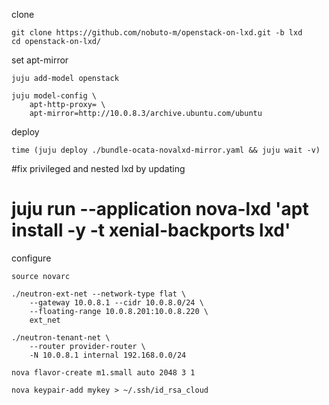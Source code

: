 clone

    git clone https://github.com/nobuto-m/openstack-on-lxd.git -b lxd
    cd openstack-on-lxd/

set apt-mirror

    juju add-model openstack

    juju model-config \
        apt-http-proxy= \
        apt-mirror=http://10.0.8.3/archive.ubuntu.com/ubuntu

deploy

    time (juju deploy ./bundle-ocata-novalxd-mirror.yaml && juju wait -v)

#fix privileged and nested lxd by updating
#
#    juju run --application nova-lxd 'apt install -y -t xenial-backports lxd'

configure

    source novarc

    ./neutron-ext-net --network-type flat \
        --gateway 10.0.8.1 --cidr 10.0.8.0/24 \
        --floating-range 10.0.8.201:10.0.8.220 \
        ext_net

    ./neutron-tenant-net \
        --router provider-router \
        -N 10.0.8.1 internal 192.168.0.0/24

    nova flavor-create m1.small auto 2048 3 1

    nova keypair-add mykey > ~/.ssh/id_rsa_cloud
